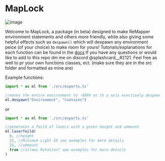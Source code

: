 

# MapLock

![image](https://user-images.githubusercontent.com/111317032/196288977-46432d19-d0e6-4e7b-9f28-09ebe29dc3f9.png)

Welcome to MapLock, a package (in beta) designed to make ReMapper environment statements and others more friendly, while also giving some helpful effects such as `despawn()` which will despawn any environment peice (of your choice) to make room for yours!  Tutorials/explanations for each function can be found in the [docs](https://github.com/Splashcard04/MapLock/wiki/Documentation)  If you have any questions or would like to add to this repo dm me on discord @splashcard__#2121.  Feel free as well to pr your own functions classes, ect. (make sure they are in the src folder and formatted as mine are)

Example functions:

```ts
import * as ml from './src/exports.ts'

//moves the entire environment to -9999 on th y axis evectively despawning it
ml.despawn("Environment", "Contains")
```
or 

```ts
import * as ml from './src/exports.ts'

//generates a feild of lasers with a given height and ammount
ml.laserfeild(
  0, //height
  21, //Minimum Light ID see examples for more details
  21, //ammount 
  true //allows Rotation? see examples for more details
)
